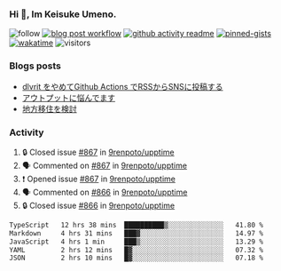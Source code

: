 ### Hi 👋, Im Keisuke Umeno.

<!--
**9renpoto/9renpoto** is a ✨ _special_ ✨ repository because its `README.md` (this file) appears on your GitHub profile.

Here are some ideas to get you started:

- 🔭 I’m currently working on ...
- 🌱 I’m currently learning ...
- 👯 I’m looking to collaborate on ...
- 🤔 I’m looking for help with ...
- 💬 Ask me about ...
- 📫 How to reach me: ...
- 😄 Pronouns: ...
- ⚡ Fun fact: ...
-->

![follow](https://img.shields.io/github/followers/9renpoto?label=Follow&style=social)
[![blog post workflow](https://github.com/9renpoto/9renpoto/actions/workflows/blog.yml/badge.svg)](https://github.com/9renpoto/9renpoto/actions/workflows/blog.yml)
[![github activity readme](https://github.com/9renpoto/9renpoto/actions/workflows/activity.yml/badge.svg)](https://github.com/9renpoto/9renpoto/actions/workflows/activity.yml)
[![pinned-gists](https://github.com/9renpoto/9renpoto/actions/workflows/pin-gist.yml/badge.svg)](https://github.com/9renpoto/9renpoto/actions/workflows/pin-gist.yml)
[![wakatime](https://github.com/9renpoto/9renpoto/actions/workflows/waka-readme-status.yml/badge.svg)](https://github.com/9renpoto/9renpoto/actions/workflows/waka-readme-status.yml)
![visitors](https://komarev.com/ghpvc/?username=9renpoto&label=Profile%20views&color=0e75b6&style=flat)

### Blogs posts

<!-- BLOG-POST-LIST:START -->
- [dlvrit をやめてGithub Actions でRSSからSNSに投稿する](https://9renpoto.win/entry/2023/11/12/dlvrit-to-gh-actions)
- [アウトプットに悩んでます](https://9renpoto.win/entry/2023/11/11/technology-to-limit-input)
- [地方移住を検討](https://9renpoto.win/entry/2023/09/09/migration-plan)
<!-- BLOG-POST-LIST:END -->

### Activity

<!--START_SECTION:activity-->
1. 🔒 Closed issue [#867](https://github.com/9renpoto/upptime/issues/867) in [9renpoto/upptime](https://github.com/9renpoto/upptime)
2. 🗣 Commented on [#867](https://github.com/9renpoto/upptime/issues/867#issuecomment-1814149417) in [9renpoto/upptime](https://github.com/9renpoto/upptime)
3. ❗ Opened issue [#867](https://github.com/9renpoto/upptime/issues/867) in [9renpoto/upptime](https://github.com/9renpoto/upptime)
4. 🗣 Commented on [#866](https://github.com/9renpoto/upptime/issues/866#issuecomment-1814061569) in [9renpoto/upptime](https://github.com/9renpoto/upptime)
5. 🔒 Closed issue [#866](https://github.com/9renpoto/upptime/issues/866) in [9renpoto/upptime](https://github.com/9renpoto/upptime)
<!--END_SECTION:activity-->

<!--START_SECTION:waka-->

```txt
TypeScript   12 hrs 38 mins  ██████████▒░░░░░░░░░░░░░░   41.80 %
Markdown     4 hrs 31 mins   ███▓░░░░░░░░░░░░░░░░░░░░░   14.97 %
JavaScript   4 hrs 1 min     ███▒░░░░░░░░░░░░░░░░░░░░░   13.29 %
YAML         2 hrs 12 mins   █▓░░░░░░░░░░░░░░░░░░░░░░░   07.32 %
JSON         2 hrs 10 mins   █▓░░░░░░░░░░░░░░░░░░░░░░░   07.18 %
```

<!--END_SECTION:waka-->
